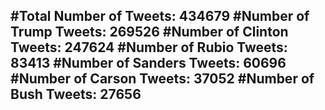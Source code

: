 #Total Number of Tweets: 434679 
#Number of Trump Tweets: 269526
#Number of Clinton Tweets: 247624
#Number of Rubio Tweets: 83413
#Number of Sanders Tweets: 60696
#Number of Carson Tweets: 37052
#Number of Bush Tweets: 27656
---
